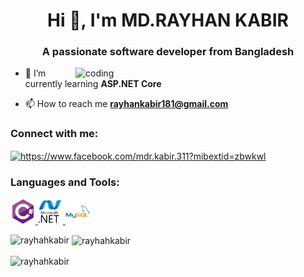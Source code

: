<h1 align="center">Hi 👋, I'm MD.RAYHAN KABIR</h1>
<h3 align="center">A passionate software developer from Bangladesh</h3>

<img align="right" alt="coding" width="400" src="https://user-images.githubusercontent.com/55389276/140866485-8fb1c876-9a8f-4d6a-98dc-08c4981eaf70.gif">

- 🌱 I’m currently learning **ASP.NET Core**

- 📫 How to reach me **rayhankabir181@gmail.com**

<h3 align="left">Connect with me:</h3>
<p align="left">
<a href="https://fb.com/https://www.facebook.com/mdr.kabir.311?mibextid=zbwkwl" target="blank"><img align="center" src="https://raw.githubusercontent.com/rahuldkjain/github-profile-readme-generator/master/src/images/icons/Social/facebook.svg" alt="https://www.facebook.com/mdr.kabir.311?mibextid=zbwkwl" height="30" width="40" /></a>
</p>

<h3 align="left">Languages and Tools:</h3>
<p align="left"> <a href="https://www.w3schools.com/cs/" target="_blank" rel="noreferrer"> <img src="https://raw.githubusercontent.com/devicons/devicon/master/icons/csharp/csharp-original.svg" alt="csharp" width="40" height="40"/> </a> <a href="https://dotnet.microsoft.com/" target="_blank" rel="noreferrer"> <img src="https://raw.githubusercontent.com/devicons/devicon/master/icons/dot-net/dot-net-original-wordmark.svg" alt="dotnet" width="40" height="40"/> </a> <a href="https://www.mysql.com/" target="_blank" rel="noreferrer"> <img src="https://raw.githubusercontent.com/devicons/devicon/master/icons/mysql/mysql-original-wordmark.svg" alt="mysql" width="40" height="40"/> </a> </p>

<p><img align="left" src="https://github-readme-stats.vercel.app/api/top-langs?username=rayhahkabir&show_icons=true&locale=en&layout=compact" alt="rayhahkabir" /></p>

<p>&nbsp;<img align="center" src="https://github-readme-stats.vercel.app/api?username=rayhahkabir&show_icons=true&locale=en" alt="rayhahkabir" /></p>

<p><img align="center" src="https://github-readme-streak-stats.herokuapp.com/?user=rayhahkabir&" alt="rayhahkabir" /></p>
